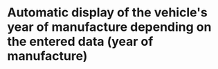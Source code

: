 # Automatic display of the vehicle's year of manufacture depending on the entered data (year of manufacture)
